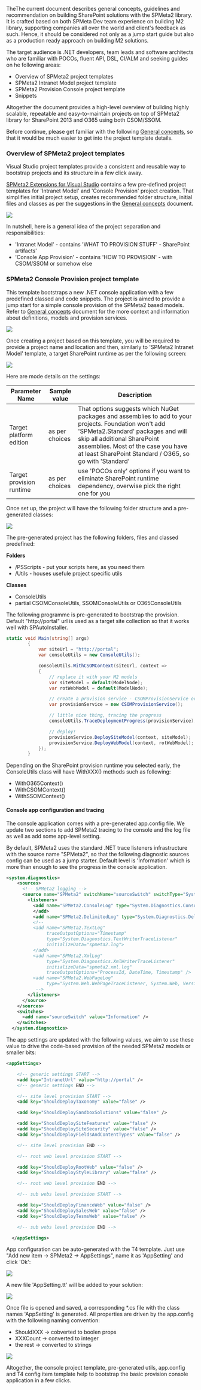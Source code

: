 ﻿---
Title: Console App Provision Project Template
Order: 400
TileLink: true
TileLinkOrder: 40
---

TheThe current document describes general concepts, guidelines and recommendation on building SharePoint solutions with the SPMeta2 library. It is crafted based on both SPMeta Dev team experience on building M2 library, supporting companies all over the world and client's feedback as such. Hence, it should be considered not only as a jump start guide but also as a production ready approach on building M2 solutions.

The target audience is .NET developers, team leads and software architects who are familiar with POCOs, fluent API, DSL, CI/ALM and seeking guides on he following areas:

* Overview of SPMeta2 project templates
* SPMeta2 Intranet Model project template
* SPMeta2 Provision Console project template
* Snippets

Altogether the document provides a high-level overview of building highly scalable, repeatable and easy-to-maintain projects on top of SPMeta2 library for SharePoint 2013 and O365 using both CSOM/SSOM.

Before continue, please get familiar with the following [General concepts](https://github.com/SubPointSolutions/spmeta2-vsixextensions/wiki/General-concepts), so that it would be much easier to get into the project template details.

### Overview of SPMeta2 project templates
Visual Studio project templates provide a consistent and reusable way to bootstrap projects and its structure in a few click away. 

[SPMeta2 Extensions for Visual Studio]("https://github.com/SubPointSolutions/spmeta2-vsixextensions") contains a few pre-defined project templates for 'Intranet Model' and 'Console Provision' project creation. That simplifies initial project setup, creates recommended folder structure, initial files and classes as per the suggestions in the [General concepts](https://github.com/SubPointSolutions/spmeta2-vsixextensions/wiki/General-concepts) document.

![](https://raw.githubusercontent.com/SubPointSolutions/spmeta2-vsixextensions/dev/SPMeta2.VsixExtensions.Docs/Resources/M2-project-templates/M2NewProjectWizard.png)

In nutshell, here is a general idea of the project separation and responsibilities:
* 'Intranet Model' - contains 'WHAT TO PROVISION STUFF' - SharePoint artifacts' 
* 'Console App Provision' - contains 'HOW TO PROVISION' - with CSOM/SSOM or somehow else

### SPMeta2 Console Provision project template
This template bootstraps a new .NET console application with a few predefined classed and code snippets. The project is aimed to provide a jump start for a simple console provision of the SPMeta2 based models. Refer to [General concepts](https://github.com/SubPointSolutions/spmeta2-vsixextensions/wiki/General-concepts) document for the more context and information about definitions, models and provision services.

![](https://raw.githubusercontent.com/SubPointSolutions/spmeta2-vsixextensions/dev/SPMeta2.VsixExtensions.Docs/Resources/M2-project-templates/M2Console.NewProject.png)

Once creating a project based on this template, you will be required to provide a project name and location and then, similarly to 'SPMeta2 Intranet Model' template, a target SharePoint runtime as per the following screen:

![](https://raw.githubusercontent.com/SubPointSolutions/spmeta2-vsixextensions/dev/SPMeta2.VsixExtensions.Docs/Resources/M2-project-templates/M2Console.Wizard.png)

Here are mode details on the settings:

|Parameter Name  	|  Sample value	|  Description |
|-------------	|-------------	|-------------	|
|Target platform edition | as per choices | That options suggests which NuGet packages and assemblies to add to your projects. Foundation won't add 'SPMeta2.Standard' packages and will skip all additional SharePoint assemblies. Most of the case you have at least SharePoint Standard / O365, so go with 'Standard'|
|Target provision runtime | as per choices  |  use 'POCOs only' options if you want to eliminate SharePoint runtime dependency, overwise pick the right one for you|
Once set up, the project will have the following folder structure and a pre-generated classes:

![](https://raw.githubusercontent.com/SubPointSolutions/spmeta2-vsixextensions/dev/SPMeta2.VsixExtensions.Docs/Resources/M2-project-templates/M2Console.ProjectStructure.png)

The pre-generated project has the following folders, files and classed predefined:

**Folders**
* /PSScripts - put your scripts here, as you need them
* /Utils - houses usefule project specific utils

**Classes**
* ConsoleUtils
* partial CSOMConsoleUtils, SSOMConsoleUtils or O365ConsoleUtils 

The following programme is pre-generated to bootstrap the provision. Default "http://portal" url is used as a target site collection so that it works well with SPAutoInstaller.
```cs
static void Main(string[] args)
        {
            var siteUrl = "http://portal";
            var consoleUtils = new ConsoleUtils();

            consoleUtils.WithCSOMContext(siteUrl, context =>
            {
                // replace it with your M2 models
                var siteModel = default(ModelNode);
                var rotWebModel = default(ModelNode);

                // create a provision service - CSOMProvisionService or StandardCSOMProvisionService
                var provisionService = new CSOMProvisionService();

                // little nice thing, tracing the progress
                consoleUtils.TraceDeploymentProgress(provisionService);

                // deploy!
                provisionService.DeploySiteModel(context, siteModel);
                provisionService.DeployWebModel(context, rotWebModel);
            });
        }
```

Depending on the SharePoint provision runtime you selected early, the ConsoleUtils class will have WithXXX() methods such as following:
* WithO365Context()
* WithCSOMContext()
* WithSSOMContext()

#### Console app configuration and tracing

The console application comes with a pre-generated app.config file. We update two sections to add SPMeta2 tracing to the console and the log file as well as add some app-level setting.

By default, SPMeta2 uses the standard .NET trace listeners infrastructure with the source name "SPMeta2", so that the following diagnostic sources config can be used as a jump starter. Default level is 'Information' which is more than enough to see the progress in the console application.
```xml
<system.diagnostics>
    <sources>
      <!-- SPMeta2 logging -->
      <source name="SPMeta2" switchName="sourceSwitch" switchType="System.Diagnostics.SourceSwitch">
        <listeners>
          <add name="SPMeta2.ConsoleLog" type="System.Diagnostics.ConsoleTraceListener">
          </add>
          <add name="SPMeta2.DelimitedLog" type="System.Diagnostics.DelimitedListTraceListener" delimiter=":" initializeData="spmeta2.delimited.txt" traceOutputOptions="ProcessId, DateTime, Timestamp" />
          <!--
          <add name="SPMeta2.TextLog"
               traceOutputOptions="Timestamp"
               type="System.Diagnostics.TextWriterTraceListener"
               initializeData="spmeta2.log">
          </add>
          <add name="SPMeta2.XmlLog"
               type="System.Diagnostics.XmlWriterTraceListener"
               initializeData="spmeta2.xml.log"
               traceOutputOptions="ProcessId, DateTime, Timestamp" />
          <add name="SPMeta2.WebPageLog"
               type="System.Web.WebPageTraceListener, System.Web, Version=2.0.3600.0, Culture=neutral, PublicKeyToken=b03f5f7f11d50a3a" />
           -->
        </listeners>
      </source>
    </sources>
    <switches>
      <add name="sourceSwitch" value="Information" />
    </switches>
  </system.diagnostics>
```
The app settings are updated with the following values, we aim to use these value to drive the code-based provision of the needed SPMeta2 models or smaller bits:
```xml
<appSettings>

    <!-- generic settings START -->
    <add key="IntranetUrl" value="http://portal" />
    <!-- generic settings END -->

    <!-- site level provision START -->
    <add key="ShouldDeployTaxonomy" value="false" />

    <add key="ShouldDeploySandboxSolutions" value="false" />

    <add key="ShouldDeploySiteFeatures" value="false" />
    <add key="ShouldDeploySiteSecurity" value="false" />
    <add key="ShouldDeployFieldsAndContentTypes" value="false" />

    <!-- site level provision END -->

    <!-- root web level provision START -->

    <add key="ShouldDeployRootWeb" value="false" />
    <add key="ShouldDeployStyleLibrary" value="false" />

    <!-- root web level provision END -->

    <!-- sub webs level provision START -->

    <add key="ShouldDeployFinanceWeb" value="false" />
    <add key="ShouldDeploySalesWeb" value="false" />
    <add key="ShouldDeployTesmsWeb" value="false" />

    <!-- sub webs level provision END -->

  </appSettings>
```

App configuration can be auto-generated with the T4 template. Just use "Add new item -> SPMeta2 -> AppSettings", name it as 'AppSetting' and click 'Ok':

![](https://raw.githubusercontent.com/SubPointSolutions/spmeta2-vsixextensions/dev/SPMeta2.VsixExtensions.Docs/Resources/M2-project-templates/M2Console.AppSettingsItem.png)

A new file 'AppSetting.tt' will be added to your solution:

![](https://raw.githubusercontent.com/SubPointSolutions/spmeta2-vsixextensions/dev/SPMeta2.VsixExtensions.Docs/Resources/M2-project-templates/M2Console.AppSettingsItemT4.png)

Once file is opened and saved, a corresponding *.cs file with the class names 'AppSetting' is generated. All properties are driven by the app.config with the following naming convention:

* ShouldXXX -> cobverted to boolen props
* XXXCount -> converted to integer
* the rest -> converted to strings

![](https://raw.githubusercontent.com/SubPointSolutions/spmeta2-vsixextensions/dev/SPMeta2.VsixExtensions.Docs/Resources/M2-project-templates/M2Console.AppSettingsItemT4Generation.png)

Altogether, the console project template, pre-generated utils, app.config and T4 config item template help to bootstrap the basic provision console application in a few clicks.